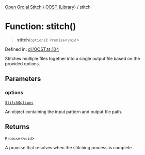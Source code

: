 [Open Ordial Stitch](../../README.md) / [OOST (Library)](../README.md) / stitch

# Function: stitch()

> **stitch**(`options`): `Promise`\<`void`\>

Defined in: [cli/OOST.ts:104](https://github.com/open-ordinal/open-ordinal-stitch/blob/0aafca5ac400fd4fbd267bbafa1a162a9dc20139/src/cli/OOST.ts#L104)

Stitches multiple files together into a single output file based on the provided options.

## Parameters

### options

[`StitchOptions`](../classes/StitchOptions.md)

An object containing the input pattern and output file path.

## Returns

`Promise`\<`void`\>

A promise that resolves when the stitching process is complete.
